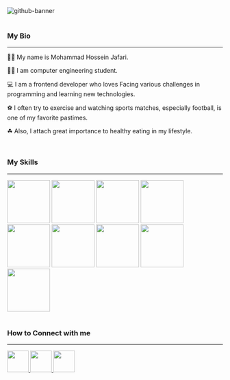 <div>
  <img src="https://github.com/MHJ-10/MHJ-10/assets/113971487/c75170e2-a953-4f94-9db2-0f7f40ffa1b4" alt="github-banner" />
</div>
<br />
<div>
  <h3>My Bio</h3>
  <hr />
  <p>🙎‍♂️ My name is Mohammad Hossein Jafari.</p>
  <p>👨‍🎓 I am computer engineering student.</p>
  <p>💻 I am a frontend developer who loves Facing various challenges in programming and learning new technologies.</p>
  <p>⚽ I often try to exercise and watching sports matches, especially football, is one of my favorite pastimes.</p>
  <p>☘ Also, I attach great importance to healthy eating in my lifestyle.</p>
</div>
<br />
<div id="skills-container">
  <h3>My Skills</h3>
  <hr />
  <img src="https://cdn.jsdelivr.net/gh/devicons/devicon/icons/html5/html5-original-wordmark.svg" width="100" height="100" />
  <img src="https://cdn.jsdelivr.net/gh/devicons/devicon/icons/css3/css3-original-wordmark.svg" width="100" height="100" />
  <img src="https://cdn.jsdelivr.net/gh/devicons/devicon/icons/bootstrap/bootstrap-original.svg" width="100" height="100" />
  <img src="https://cdn.jsdelivr.net/gh/devicons/devicon/icons/tailwindcss/tailwindcss-plain.svg"  width="100" height="100" />
  <img src="https://cdn.jsdelivr.net/gh/devicons/devicon/icons/javascript/javascript-original.svg" width="100" height="100" />
  <img src="https://cdn.jsdelivr.net/gh/devicons/devicon/icons/typescript/typescript-original.svg" width="100" height="100" />
  <img src="https://cdn.jsdelivr.net/gh/devicons/devicon/icons/git/git-original.svg" width="100" height="100" />
  <img src="https://cdn.jsdelivr.net/gh/devicons/devicon/icons/react/react-original.svg" width="100" height="100" />
  <img src="https://cdn.jsdelivr.net/gh/devicons/devicon/icons/nextjs/nextjs-original.svg" width="100" height="100" />    
</div>
<br />
<div>
  <h3>How to Connect with me</h3>
  <hr />
  <a href="https://www.linkedin.com/in/mhj10/">
    <img src="https://cdn.jsdelivr.net/gh/devicons/devicon/icons/linkedin/linkedin-original.svg" width="50" height="50" />    
  </a>
   <a href="https://github.com/MHJ-10">
    <img src="https://cdn.jsdelivr.net/gh/devicons/devicon/icons/github/github-original.svg" width="50" height="50" />    
  </a
   <a href="https://stackoverflow.com/users/20019091/mohammad-hossein-jafari">
    <img src="https://github-production-user-asset-6210df.s3.amazonaws.com/113971487/301489176-493f2dfe-2e7f-4e59-98a5-8595aeff5b29.png?X-Amz-Algorithm=AWS4-HMAC-SHA256&X-Amz-Credential=AKIAVCODYLSA53PQK4ZA%2F20240201%2Fus-east-1%2Fs3%2Faws4_request&X-Amz-Date=20240201T113115Z&X-Amz-Expires=300&X-Amz-Signature=6459e2b47c143e3a7dd03ff381bae6ce2a18b65cb43a17b539b020cd1673f1b9&X-Amz-SignedHeaders=host&actor_id=113971487&key_id=0&repo_id=538855414" width="50" height="50" />    
  </a>
</div>

<!--
**MHJ-10/MHJ-10** is a ✨ _special_ ✨ repository because its `README.md` (this file) appears on your GitHub profile.

Here are some ideas to get you started:

- 🔭 I’m currently working on ...
- 🌱 I’m currently learning ...
- 👯 I’m looking to collaborate on ...
- 🤔 I’m looking for help with ...
- 💬 Ask me about ...
- 📫 How to reach me: ...
- 😄 Pronouns: ...
- ⚡ Fun fact: ...
-->
